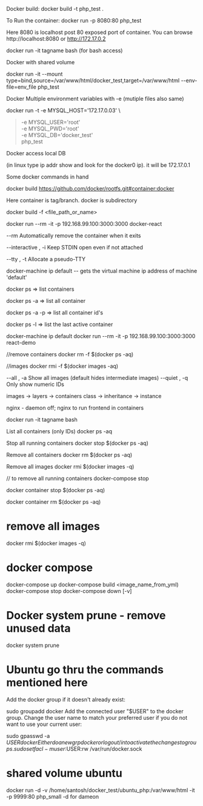 
Docker build: 
docker build -t php_test .

To Run the container:
docker run -p 8080:80 php_test

Here 8080 is localhost post 80 exposed port of container. You can browse http://localhost:8080 or http://172.17.0.2

docker run -it tagname bash
(for bash access)

Docker with shared volume 

docker run -it --mount type=bind,source=/var/www/html/docker_test,target=/var/www/html  --env-file=env_file php_test 

Docker Multiple environment variables with -e (mutiple files also same)

docker run -t -e MYSQL_HOST='172.17.0.03'  \
>  -e MYSQL_USER='root' \
>  -e MYSQL_PWD='root' \
>  -e MYSQL_DB='docker_test' \
>  php_test

Docker access local DB

(in linux type ip addr show and look for the docker0 ip). it will be 172.17.0.1

Some docker commands in hand

docker build https://github.com/docker/rootfs.git#container:docker

Here container is tag/branch. docker is subdirectory

docker build -f <file_path_or_name>

docker run --rm -it -p 192.168.99.100:3000:3000 docker-react

--rm		Automatically remove the container when it exits

--interactive , -i		Keep STDIN open even if not attached

--tty , -t		Allocate a pseudo-TTY

docker-machine ip default -- gets the virtual machine ip address of machine 'default'


docker ps => list containers

docker ps -a => list all container

docker ps -a -p => list all container id's

docker ps -l => list the last active container

docker-machine ip default
docker run --rm -it -p 192.168.99.100:3000:3000 react-demo

//remove containers
docker rm -f $(docker ps -aq)

//images
docker rmi -f $(docker images -aq)

--all , -a		Show all images (default hides intermediate images)
--quiet , -q		Only show numeric IDs

images -> layers -> containers
class -> inheritance -> instance 

nginx - daemon off; nginx to run frontend in containers


docker run -it tagname bash

List all containers (only IDs)
docker ps -aq

Stop all running containers
docker stop $(docker ps -aq)

Remove all containers
docker rm $(docker ps -aq)

Remove all images
docker rmi $(docker images -q)

// to remove all running containers
docker-compose stop

docker container stop $(docker ps -aq)

docker container rm $(docker ps -aq)

# remove all images
docker rmi $(docker images -q)

# docker compose
docker-compose up
docker-compose build <image_name_from_yml)
docker-compose stop
docker-compose down [-v]

# Docker system prune - remove unused data
docker system prune

# Ubuntu go thru the commands mentioned here
Add the docker group if it doesn't already exist:

sudo groupadd docker
Add the connected user "$USER" to the docker group. Change the user name to match your preferred user if you do not want to use your current user:

sudo gpasswd -a $USER docker
Either do a newgrp docker or log out/in to activate the changes to groups.
sudo setfacl -m user:$USER:rw /var/run/docker.sock

# shared volume ubuntu
docker run -d -v /home/santosh/docker_test/ubuntu_php:/var/www/html -it  -p 9999:80 php_small 
-d for dameon

